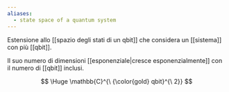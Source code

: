 ```yaml
---
aliases:
  - state space of a quantum system
---
```



Estensione allo [[spazio degli stati di un qbit]] che considera un [[sistema]] con più [[qbit]].

Il suo numero di dimensioni [[esponenziale|cresce esponenzialmente]] con il numero di [[qbit]] inclusi.

$$
\Huge
\mathbb{C}^{\ {\color{gold} qbit}^{\ 2}}
$$
